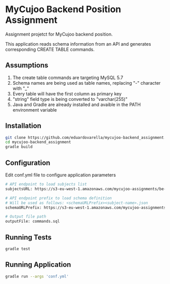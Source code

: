 # MyCujoo Backend Position Assignment

Assignment projetct for MyCujoo backend position.

This application reads schema information from an API and generates corresponding CREATE TABLE commands.

## Assumptions
1) The create table commands are targeting MySQL 5.7
2) Schema names are being used as table names, replacing "-" character with "_"
3) Every table will have the first column as primary key
4) "string" field type is being converted to "varchar(255)"
5) Java and Gradle are already installed and avaible in the PATH environment variable

## Installation
```bash
git clone https://github.com/eduardovarella/mycujoo-backend_assignment.git
cd mycujoo-backend_assignment
gradle build
```

## Configuration

Edit conf.yml file to configure application parameters
```bash
# API endpoint to load subjects list
subjectsURL: https://s3-eu-west-1.amazonaws.com/mycujoo-assignments/be-assignment/subjects.json

# API endpoint prefix to load schema definition
# Will be used as follows: <schemaURLPrefix><subject-name>.json
schemaURLPrefix: https://s3-eu-west-1.amazonaws.com/mycujoo-assignments/be-assignment/

# Output file path
outputFile: commands.sql
```

## Running Tests
```bash
gradle test
```

## Running Application
```bash
gradle run --args 'conf.yml'
```